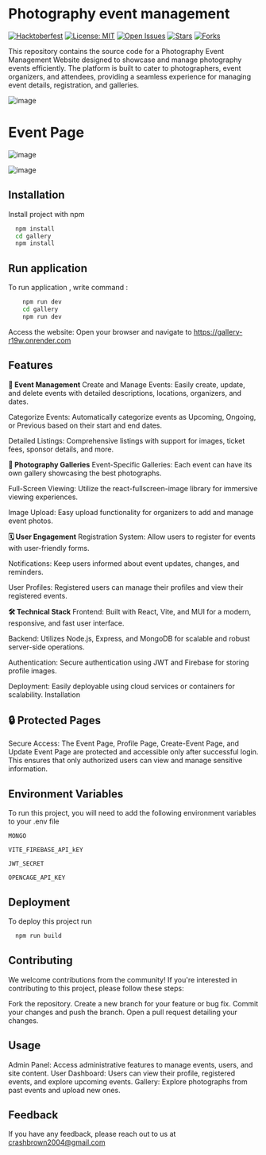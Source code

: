 # Photography event management 
[![Hacktoberfest](https://img.shields.io/badge/Hacktoberfest-2025-blueviolet?style=for-the-badge&logo=hacktoberfest)](https://hacktoberfest.com)
[![License: MIT](https://img.shields.io/badge/License-MIT-green.svg?style=for-the-badge)](./LICENSE)
[![Open Issues](https://img.shields.io/github/issues/drakeRAGE/CaptureChronicles?style=for-the-badge)](https://github.com/drakeRAGE/CaptureChronicles/issues)
[![Stars](https://img.shields.io/github/stars/drakeRAGE/CaptureChronicles?style=for-the-badge)](https://github.com/drakeRAGE/CaptureChronicles/stargazers)
[![Forks](https://img.shields.io/github/forks/drakeRAGE/CaptureChronicles?style=for-the-badge)](https://github.com/drakeRAGE/CaptureChronicles/network/members)

This repository contains the source code for a Photography Event Management Website designed to showcase and manage photography events efficiently. The platform is built to cater to photographers, event organizers, and attendees, providing a seamless experience for managing event details, registration, and galleries.

![image](https://github.com/user-attachments/assets/60df99a8-ff5d-4e18-8cb1-50265d7b0eb7)


# Event Page
![image](https://github.com/user-attachments/assets/24c9911b-19ad-46a1-aba8-731a41b9eb2b)

![image](https://github.com/user-attachments/assets/62bcccb1-cbb4-4d05-b74f-e0e4323f5036)


## Installation

Install project with npm

```bash
  npm install 
  cd gallery
  npm install
```
    
## Run application

To run application , write command : 

```bash
    npm run dev
    cd gallery
    npm run dev
```

Access the website:
Open your browser and navigate to https://gallery-r19w.onrender.com 


## Features

**🎉 Event Management**
Create and Manage Events: Easily create, update, and delete events with detailed descriptions, locations, organizers, and dates.

Categorize Events: Automatically categorize events as Upcoming, Ongoing, or Previous based on their start and end dates.

Detailed Listings: Comprehensive listings with support for images, ticket fees, sponsor details, and more.

**📸 Photography Galleries**
Event-Specific Galleries: Each event can have its own gallery showcasing the best photographs.

Full-Screen Viewing: Utilize the react-fullscreen-image library for immersive viewing experiences.

Image Upload: Easy upload functionality for organizers to add and manage event photos.

**🗓️ User Engagement**
Registration System: Allow users to register for events with user-friendly forms.

Notifications: Keep users informed about event updates, changes, and reminders.

User Profiles: Registered users can manage their profiles and view their registered events.

**🛠️ Technical Stack**
Frontend: Built with React, Vite, and MUI for a modern, responsive, and fast user interface.

Backend: Utilizes Node.js, Express, and MongoDB for scalable and robust server-side operations.

Authentication: Secure authentication using JWT and Firebase for storing profile images.

Deployment: Easily deployable using cloud services or containers for scalability.
Installation


## 🔒 Protected Pages

Secure Access: The Event Page, Profile Page, Create-Event Page, and Update Event Page are protected and accessible only after successful login. This ensures that only authorized users can view and manage sensitive information.

## Environment Variables

To run this project, you will need to add the following environment variables to your .env file

`MONGO`

`VITE_FIREBASE_API_kEY`

`JWT_SECRET`

`OPENCAGE_API_KEY`

## Deployment

To deploy this project run

```bash
  npm run build
```

## Contributing
We welcome contributions from the community! If you're interested in contributing to this project, please follow these steps:

Fork the repository.
Create a new branch for your feature or bug fix.
Commit your changes and push the branch.
Open a pull request detailing your changes.

## Usage
Admin Panel: Access administrative features to manage events, users, and site content.
User Dashboard: Users can view their profile, registered events, and explore upcoming events.
Gallery: Explore photographs from past events and upload new ones.


## Feedback

If you have any feedback, please reach out to us at crashbrown2004@gmail.com

